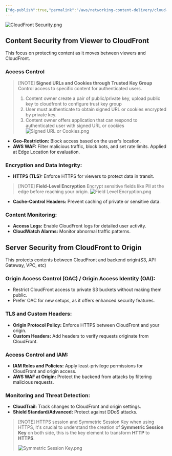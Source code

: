 ```yaml
---
{"dg-publish":true,"permalink":"/aws/networking-content-delivery/cloud-front/content-and-service-security/"}
---
```


![CloudFront Security.png](/img/user/AWS/Networking-Content-Delivery/CloudFront/CloudFront%20Security.png)
## Content Security from Viewer to CloudFront
This focus on protecting content as it moves between viewers and CloudFront.

### **Access Control**
> [!NOTE] **Signed URLs and Cookies through Trusted Key Group**
> Control access to specific content for authenticated users.
>1. Content owner create a pair of public/private key, upload public key to cloudfront to configure trust key group
>2. User must authenticate to obtain signed URL or cookies encrypted by private key.
>3. Content owner offers application that can respond to authenticated user with signed URL or cookies
> ![Signed URL or Cookies.png](/img/user/AWS/Networking-Content-Delivery/CloudFront/Signed%20URL%20or%20Cookies.png)

- **Geo-Restriction:** Block access based on the user's location.
- **AWS WAF:** Filter malicious traffic, block bots, and set rate limits. Applied at Edge Location for evaluation.

### **Encryption and Data Integrity:**
- **HTTPS (TLS):** Enforce HTTPS for viewers to protect data in transit.

> [!NOTE] **Field-Level Encryption**
> Encrypt sensitive fields like PII at the edge before reaching your origin.
> ![Field Level Encryption.png](/img/user/AWS/Networking-Content-Delivery/CloudFront/Field%20Level%20Encryption.png)

- **Cache-Control Headers:** Prevent caching of private or sensitive data.

### **Content Monitoring:**
- **Access Logs:** Enable CloudFront logs for detailed user activity.
- **CloudWatch Alarms:** Monitor abnormal traffic patterns.


## Server Security from CloudFront to Origin 
This protects contents between CloudFront and backend origin(S3, API Gateway, VPC, etc)
### **Origin Access Control (OAC) / Origin Access Identity (OAI):**
- Restrict CloudFront access to private S3 buckets without making them public.
- Prefer OAC for new setups, as it offers enhanced security features.

### **TLS and Custom Headers:**
- **Origin Protocol Policy:** Enforce HTTPS between CloudFront and your origin.
- **Custom Headers:** Add headers to verify requests originate from CloudFront.

### **Access Control and IAM:**
- **IAM Roles and Policies:** Apply least-privilege permissions for CloudFront and origin access.
- **AWS WAF at Origin:** Protect the backend from attacks by filtering malicious requests.

### **Monitoring and Threat Detection:**
- **CloudTrail:** Track changes to CloudFront and origin settings.
- **Shield Standard/Advanced:** Protect against DDoS attacks.



> [!NOTE] HTTPS session and Symmetric Session Key
> when using HTTPS, it's crucial to understand the creation of **Symmetric Session Key** on both side, this is the key element to transform **HTTP** to **HTTPS**.
> 
> ![Symmetric Session Key.png](/img/user/AWS/Networking-Content-Delivery/CloudFront/Symmetric%20Session%20Key.png)

  